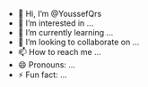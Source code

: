 - 👋 Hi, I’m @YoussefQrs
- 👀 I’m interested in ...
- 🌱 I’m currently learning ...
- 💞️ I’m looking to collaborate on ...
- 📫 How to reach me ...
- 😄 Pronouns: ...
- ⚡ Fun fact: ...

<!---
YoussefQrs/YoussefQrs is a ✨ special ✨ repository because its `README.md` (this file) appears on your GitHub profile.
You can click the Preview link to take a look at your changes.
--->

